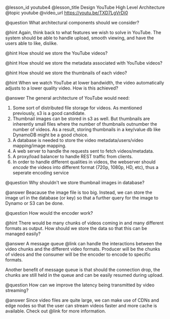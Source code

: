 @lesson_id
youtube4
@lesson_title
Design YouTube High Level Architecture
@topic
youtube
@video_url
https://youtu.be/TXD7LgVrDi0

@question
What architectural components should we consider?

@hint
Again, think back to what features we wish to solve in YouTube. The system should be able to handle upload, smooth viewing, and have the users able to like, dislike.

@hint
How should we store the YouTube videos?

@hint
How should we store the metadata associated with YouTube videos?

@hint
How should we store the thumbnails of each video?

@hint
When we watch YouTube at lower bandwidth, the video automatically adjusts to a lower quality video. How is this achieved?

@answer
The general architecture of YouTube would need:

1. Some sort of distributed file storage for videos. As mentioned previously, s3 is a good candidate. 
2. Thumbnail images can be stored in s3 as well. But thumbnails are inherently small files where the number of thumbnails outnumber the number of videos. As a result, storing thumbnails in a key/value db like DynamoDB might be a good choice.
3. A database is needed to store the video metadata/users/video mapping/image mapping. 
4. A web server to handle the requests sent to fetch videos/metadata. 
5. A proxy/load balancer to handle REST traffic from clients.
6. In order to handle different qualities in videos, the webserver should _encode_ the videos into different format (720p, 1080p, HD, etc), thus a seperate encoding service

@question
Why shouldn't we store thumbnail images in database?

@answer
Beacause the image file is too big. Instead, we can store the image url in the database (or key) so that a further query for the image to Dynamo or S3 can be done.

@question
How would the encoder work?

@hint
There would be many chunks of videos coming in and many different formats as output. How should we store the data so that this can be managed easily?

@answer
A message queue @link[](mq1) can handle the interactions between the video chunks and the different video formats. Producer will be the chunks of videos and the consumer will be the encoder to encode to specific formats.

Another benefit of message queue is that should the connection drop, the chunks are still held in the queue and can be easily resumed during upload.

@question
How can we improve the latency being transmitted by video streaming?

@answer
Since video files are quite large, we can make use of CDNs and edge nodes so that the user can stream videos faster and more cache is available. Check out @link[](cdn1) for more information.
